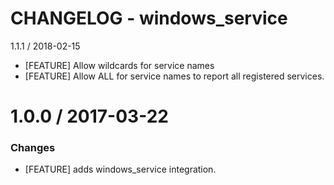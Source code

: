 # CHANGELOG - windows_service
1.1.1 / 2018-02-15

* [FEATURE] Allow wildcards for service names 
* [FEATURE] Allow ALL for service names to report all registered services.

1.0.0 / 2017-03-22
==================

### Changes

* [FEATURE] adds windows_service integration.
